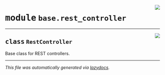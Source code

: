 <!-- markdownlint-disable -->

<a href="../../../src/switch/base/rest_controller.py#L0"><img align="right" src="https://img.shields.io/badge/-source-cccccc?style=flat-square"/></a>

# <kbd>module</kbd> `base.rest_controller`






---

<a href="../../../src/switch/base/rest_controller.py#L1"><img align="right" src="https://img.shields.io/badge/-source-cccccc?style=flat-square"/></a>

## <kbd>class</kbd> `RestController`
Base class for REST controllers. 







---

_This file was automatically generated via [lazydocs](https://github.com/ml-tooling/lazydocs)._

